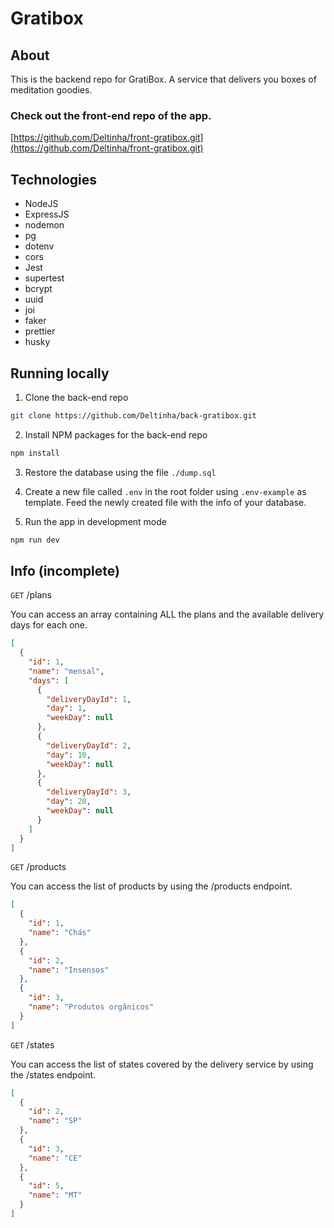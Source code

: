 # Gratibox

## About

This is the backend repo for GratiBox. A service that delivers you boxes of meditation goodies.

### Check out the front-end repo of the app.

[https://github.com/Deltinha/front-gratibox.git](https://github.com/Deltinha/front-gratibox.git)

## Technologies

- NodeJS
- ExpressJS
- nodemon
- pg
- dotenv
- cors
- Jest
- supertest
- bcrypt
- uuid
- joi
- faker
- prettier
- husky

## Running locally

1. Clone the back-end repo

```sh
git clone https://github.com/Deltinha/back-gratibox.git
```

2. Install NPM packages for the back-end repo

```sh
npm install
```

3. Restore the database using the file `./dump.sql`

4. Create a new file called `.env` in the root folder using `.env-example` as template. Feed the newly created file with the info of your database.

5. Run the app in development mode

```sh
npm run dev
```

## Info (incomplete)

`GET` /plans

You can access an array containing ALL the plans and the available delivery days for each one.

```json
[
  {
    "id": 1,
    "name": "mensal",
    "days": [
      {
        "deliveryDayId": 1,
        "day": 1,
        "weekDay": null
      },
      {
        "deliveryDayId": 2,
        "day": 10,
        "weekDay": null
      },
      {
        "deliveryDayId": 3,
        "day": 20,
        "weekDay": null
      }
    ]
  }
]
```

`GET` /products

You can access the list of products by using the /products endpoint.

```json
[
  {
    "id": 1,
    "name": "Chás"
  },
  {
    "id": 2,
    "name": "Insensos"
  },
  {
    "id": 3,
    "name": "Produtos orgânicos"
  }
]
```

`GET` /states

You can access the list of states covered by the delivery service by using the /states endpoint.

```json
[
  {
    "id": 2,
    "name": "SP"
  },
  {
    "id": 3,
    "name": "CE"
  },
  {
    "id": 5,
    "name": "MT"
  }
]
```
